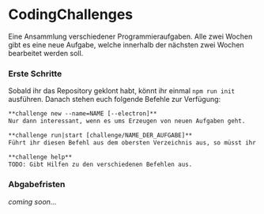 # CodingChallenges

Eine Ansammlung verschiedener Programmieraufgaben.
Alle zwei Wochen gibt es eine neue Aufgabe, welche innerhalb der nächsten zwei Wochen bearbeitet werden soll.


### Erste Schritte

Sobald ihr das Repository geklont habt, könnt ihr einmal `npm run init` ausführen. Danach stehen euch folgende Befehle zur Verfügung:
```markdown
**challenge new --name=NAME [--electron]**
Nur dann interessant, wenn es ums Erzeugen von neuen Aufgaben geht.

**challenge run|start [challenge/NAME_DER_AUFGABE]**
Führt ihr diesen Befehl aus dem obersten Verzeichnis aus, so müsst ihr den Pfad zur Aufgabe angeben. Befindet ihr euch in dem Ordner der Aufgabe, reicht nur 'challenge run' oder 'challenge start'. (run und start sind beide Aliasse und tun genau das selbe.)

**challenge help**
TODO: Gibt Hilfen zu den verschiedenen Befehlen aus.
```

### Abgabefristen

_coming soon..._
